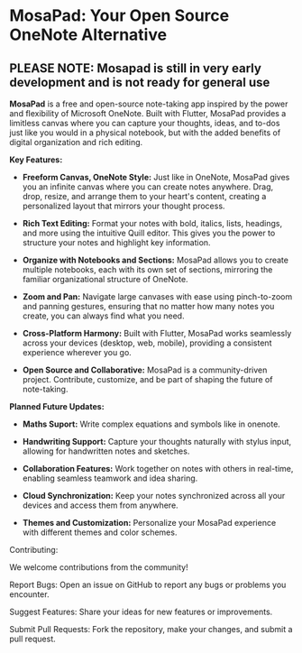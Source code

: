 # MosaPad: Your Open Source OneNote Alternative

## PLEASE NOTE: Mosapad is still in very early development and is not ready for general use

**MosaPad** is a free and open-source note-taking app inspired by the power and flexibility of Microsoft OneNote. Built with Flutter, MosaPad provides a limitless canvas where you can capture your thoughts, ideas, and to-dos just like you would in a physical notebook, but with the added benefits of digital organization and rich editing.

**Key Features:**

* **Freeform Canvas, OneNote Style:** Just like in OneNote, MosaPad gives you an infinite canvas where you can create notes anywhere. Drag, drop, resize, and arrange them to your heart's content, creating a personalized layout that mirrors your thought process.

* **Rich Text Editing:** Format your notes with bold, italics, lists, headings, and more using the intuitive Quill editor. This gives you the power to structure your notes and highlight key information.

* **Organize with Notebooks and Sections:** MosaPad allows you to create multiple notebooks, each with its own set of sections, mirroring the familiar organizational structure of OneNote.

* **Zoom and Pan:** Navigate large canvases with ease using pinch-to-zoom and panning gestures, ensuring that no matter how many notes you create, you can always find what you need.

* **Cross-Platform Harmony:** Built with Flutter, MosaPad works seamlessly across your devices (desktop, web, mobile), providing a consistent experience wherever you go.

* **Open Source and Collaborative:** MosaPad is a community-driven project. Contribute, customize, and be part of shaping the future of note-taking.

**Planned Future Updates:**

* **Maths Suport:** Write complex equations and symbols like in onenote.

* **Handwriting Support:** Capture your thoughts naturally with stylus input, allowing for handwritten notes and sketches.

* **Collaboration Features:** Work together on notes with others in real-time, enabling seamless teamwork and idea sharing.

* **Cloud Synchronization:** Keep your notes synchronized across all your devices and access them from anywhere.

* **Themes and Customization:** Personalize your MosaPad experience with different themes and color schemes.

Contributing:

We welcome contributions from the community!

Report Bugs: Open an issue on GitHub to report any bugs or problems you encounter.

Suggest Features: Share your ideas for new features or improvements.

Submit Pull Requests: Fork the repository, make your changes, and submit a pull request.